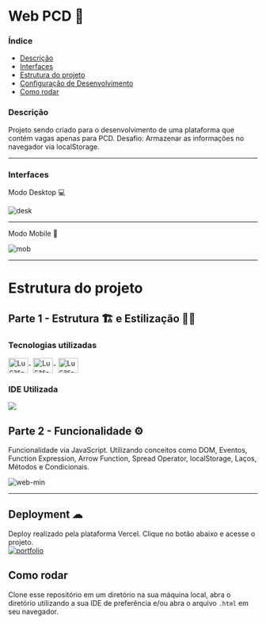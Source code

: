# Web PCD 🦼

### Índice
<ul>
  <a href="#descrição"><li>Descrição</li></a>
  <a href="#interfaces"><li>Interfaces</li></a>
  <a href="#estrutura-do-projeto"><li>Estrutura do projeto</li></a>
  <a href="#deployment-"><li>Configuração de Desenvolvimento</li></a>
  <a href="#como-rodar"><li>Como rodar</li></a>
</ul>

### Descrição 
Projeto sendo criado para o desenvolvimento de uma plataforma que contém vagas apenas para PCD. Desafio: Armazenar as informações no navegador via localStorage.

<hr> 

### Interfaces
Modo Desktop 💻

![desk](https://github.com/osmaclean/web_pcd/assets/115199808/5eba9eb0-98e5-49f4-a97b-48b0035a58a2)

<hr>

Modo Mobile 📲

![mob](https://github.com/osmaclean/web_pcd/assets/115199808/638b31b7-0cd9-479f-9c40-bb6cfe858318)

<hr>

# Estrutura do projeto
## Parte 1 - Estrutura 🏗 e Estilização 👨‍🎨
### Tecnologias utilizadas
<div style="display: inline_block">
  <img align="center" alt="Lucas-HTML" height="30" width="40" src="https://cdn.jsdelivr.net/gh/devicons/devicon/icons/html5/html5-original.svg">-
  <img align="center" alt="Lucas-CSS" height="30" width="40" src="https://cdn.jsdelivr.net/gh/devicons/devicon/icons/css3/css3-original.svg">-
  <img align="center" alt="Lucas-CSS" height="30" width="40" src="https://cdn.jsdelivr.net/gh/devicons/devicon/icons/javascript/javascript-original.svg">
</div>

### IDE Utilizada

<div> 
  <img src="https://img.shields.io/badge/Visual_Studio_Code-0078D4?style=for-the-badge&logo=visual%20studio%20code&logoColor=white">
</div>

## Parte 2 - Funcionalidade ⚙
Funcionalidade via JavaScript. Utilizando conceitos como DOM, Eventos, Function Expression, Arrow Function, Spread Operator, localStorage, Laços, Métodos e Condicionais.

![web-min](https://github.com/osmaclean/web_pcd/assets/115199808/bf0121c9-cfe6-41c7-ac81-53f80f14b4fd)

<hr>

## Deployment ☁

Deploy realizado pela plataforma Vercel. Clique no botão abaixo e acesse o projeto.<br>
[![portfolio](https://img.shields.io/badge/-CLIQUE%20AQUI-yellowgreen)](https://web-pcd.vercel.app)

## Como rodar
Clone esse repositório em um diretório na sua máquina local, abra o diretório utilizando a sua IDE de preferência e/ou abra o arquivo ```.html``` em seu navegador.
